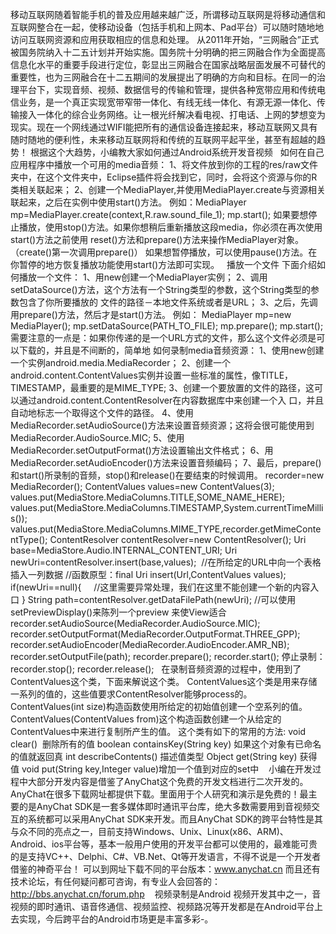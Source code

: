 移动互联网随着智能手机的普及应用越来越广泛，所谓移动互联网是将移动通信和互联网整合在一起，使移动设备（包括手机和上网本、Pad平台）可以随时随地地访问互联网资源和应用获取相应的信息和处理。
从2011年开始，“三网融合”正式被国务院纳入十二五计划并开始实施。国务院十分明确的把三网融合作为全面提高信息化水平的重要手段进行定位，彰显出三网融合在国家战略层面发展不可替代的重要性，也为三网融合在十二五期间的发展提出了明确的方向和目标。在同一的治理平台下，实现音频、视频、数据信号的传输和管理，提供各种宽带应用和传统电信业务，是一个真正实现宽带窄带一体化、有线无线一体化、有源无源一体化、传输接入一体化的综合业务网络。让一根光纤解决看电视、打电话、上网的梦想变为现实。现在一个网线通过WIFI能把所有的通信设备连接起来，移动互联网又具有随时随地的便利性，未来移动互联网将和传统的互联网平起平坐，甚至有超越的趋势！
根据这个大趋势，小编教大家如何通过Android系统开发音视频
&nbsp; 如何在自己应用程序中播放一个可用的media音频：
1、将文件放到你的工程的res/raw文件夹中，在这个文件夹中，Eclipse插件将会找到它，同时，会将这个资源与你的R
类相关联起来；
2、创建一个MediaPlayer,并使用MediaPlayer.create与资源相关联起来，之后在实例中使用start()方法。
例如：MediaPlayer mp=MediaPlayer.create(context,R.raw.sound_file_1);
mp.start();
如果要想停止播放，使用stop()方法。如果你想稍后重新播放这段media，你必须在再次使用start()方法之前使用
reset()方法和prepare()方法来操作MediaPlayer对象。（create()第一次调用prepare()）
如果想暂停播放，可以使用pause()方法。在你暂停的地方恢复播放功能使用start()方法即可实现。
&nbsp;
播放一个文件
下面介绍如何播放一个文件：
1、用new创建一个MediaPlayer实例；
2、调用setDataSource()方法，这个方法有一个String类型的参数，这个String类型的参数包含了你所要播放的
文件的路径－本地文件系统或者是URL；
3、之后，先调用prepare()方法，然后才是start()方法。
例如：
MediaPlayer mp=new MediaPlayer();
mp.setDataSource(PATH_TO_FILE);
mp.prepare();
mp.start();
需要注意的一点是：如果你传递的是一个URL方式的文件，那么这个文件必须是可以下载的，并且是不间断的，简单地
如何录制media音频资源：
1、使用new创建一个实例android.media.MediaRecorder；
2、创建一个android.content.ContentValues实例并设置一些标准的属性，像TITLE，TIMESTAMP，最重要的是MIME_TYPE;
3、创建一个要放置的文件的路径，这可以通过android.content.ContentResolver在内容数据库中来创建一个入
口，并且自动地标志一个取得这个文件的路径。
4、使用MediaRecorder.setAudioSource()方法来设置音频资源；这将会很可能使用到MediaRecorder.AudioSource.MIC;
5、使用MediaRecorder.setOutputFormat()方法设置输出文件格式；
6、用MediaRecorder.setAudioEncoder()方法来设置音频编码；
7、最后，prepare()和start()所录制的音频，stop()和release()在要结束的时候调用。
recorder=new MediaRecorder();
ContentValues values=new ContentValues(3);
values.put(MediaStore.MediaColumns.TITLE,SOME_NAME_HERE);
values.put(MediaStore.MediaColumns.TIMESTAMP,System.currentTimeMillis());
values.put(MediaStore.MediaColumns.MIME_TYPE,recorder.getMimeContentType();
ContentResolver contentResolver=new ContentResolver();
Uri base=MediaStore.Audio.INTERNAL_CONTENT_URI;
Uri newUri=contentResolver.insert(base,values);&nbsp; //在所给定的URL中向一个表格插入一列数据
//函数原型：final Uri insert(Url,ContentValues values);
if(newUri==null){
&nbsp;&nbsp;&nbsp; //这里需要异常处理，我们在这里不能创建一个新的内容入口
}
String path=contentResolver.getDataFilePath(newUri);
//可以使用setPreviewDisplay()来陈列一个preview 来使View适合
recorder.setAudioSource(MediaRecorder.AudioSource.MIC);
recorder.setOutputFormat(MediaRecorder.OutputFormat.THREE_GPP);
recorder.setAudioEncoder(MediaRecorder.AudioEncoder.AMR_NB);
recorder.setOutputFile(path);
recorder.prepare();
recorder.start();
停止录制：
recorder.stop();
recorder.release();
&nbsp;
在录制音频资源的过程中，使用到了ContentValues这个类，下面来解说这个类。
ContentValues这个类是用来存储一系列的值的，这些值要求ContentResolver能够process的。
ContentValues(int size)构造函数使用所给定的初始值创建一个空系列的值。
ContentValues(ContentValues from)这个构造函数创建一个从给定的ContentValues中来进行复制所产生的值。
这个类有如下的常用的方法:
void clear()&nbsp; 删除所有的值
boolean containsKey(String key) 如果这个对象有已命名的值就返回真
int describeContents() 描述值类型
Object get(String key) 获得值
void put(String key,Integer value)增加一个值到对应的set中
&nbsp;&nbsp; 小编在开发过程中大部分开发内容是借鉴了AnyChat这个免费的开发文档进行二次开发的。AnyChat在很多下载网址都提供下载。里面用于个人研究和演示是免费的！最主要的是AnyChat SDK是一套多媒体即时通讯平台库，绝大多数需要用到音视频交互的系统都可以采用AnyChat SDK来开发。而且AnyChat SDK的跨平台特性是其与众不同的亮点之一，目前支持Windows、Unix、Linux(x86、ARM)、Android、ios平台等，基本一般用户使用的开发平台都可以使用的，最难能可贵的是支持VC++、Delphi、C#、VB.Net、Qt等开发语言，不得不说是一个开发者借鉴的神奇平台！
可以到网址下载不同的平台版本：<a href="http://www.anychat.cn/">www.anychat.cn</a>
而且还有技术论坛，有任何疑问都可咨询，有专业人会回答的：<a href="http://bbs.anychat.cn/forum.php">http://bbs.anychat.cn/forum.php</a>
&nbsp;&nbsp; 视频录制是Android 视频开发其中之一，音视频的即时通讯、语音佟通信、视频监控、视频路况等开发都是在Android平台上去实现，今后跨平台的Android市场更是丰富多彩-。